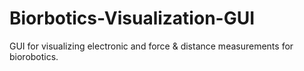 # Biorbotics-Visualization-GUI
GUI for visualizing electronic and force &amp; distance measurements for biorobotics.
